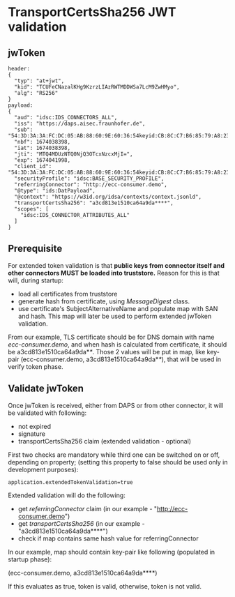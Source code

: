 # TransportCertsSha256 JWT validation


## jwToken

```
header:
{
  "typ": "at+jwt",
  "kid": "TCUFeCNazalKHg9KzrzLIAzRWTMDDWSa7LcM9ZwHMyo",
  "alg": "RS256"
}
payload:
{
  "aud": "idsc:IDS_CONNECTORS_ALL",
  "iss": "https://daps.aisec.fraunhofer.de",
  "sub": "54:3D:3A:3A:FC:DC:05:AB:88:60:9E:60:36:54keyid:CB:8C:C7:B6:85:79:A8:23:A6:CB:15:AB:17:50",
  "nbf": 1674038398,
  "iat": 1674038398,
  "jti": "MTQ4MDUzNTQ0NjQ3OTcxNzcxMjI=",
  "exp": 1674041998,
  "client_id": "54:3D:3A:3A:FC:DC:05:AB:88:60:9E:60:36:54keyid:CB:8C:C7:B6:85:79:A8:23:A6:CB:15:AB:17:50",
  "securityProfile": "idsc:BASE_SECURITY_PROFILE",
  "referringConnector": "http://ecc-consumer.demo",
  "@type": "ids:DatPayload",
  "@context": "https://w3id.org/idsa/contexts/context.jsonld",
  "transportCertsSha256": "a3cd813e1510ca64a9da****",
  "scopes": [
    "idsc:IDS_CONNECTOR_ATTRIBUTES_ALL"
  ]
}
```

## Prerequisite 
For extended token validation is that **public keys from connector itself and other connectors MUST be loaded into truststore.** Reason for this is that  will, during startup:
 - load all certificates from truststore
 - generate hash from certificate, using *MessageDigest* class.
 - use certificate's SubjectAlternativeName and populate map with SAN and hash. This map will later be used to perform extended jwToken validation.
 
From our example, TLS certificate should be for DNS domain with name *ecc-consumer.demo*, and when hash is calculated from certificate, it should be a3cd813e1510ca64a9da\**\**. Those 2 values will be put in map, like key-pair (ecc-consumer.demo, a3cd813e1510ca64a9da\**\**), that will be used in verify token phase.
 
## Validate jwToken

Once jwToken is received, either from DAPS or from other connector, it will be validated with following:

 - not expired
 - signature
 - transportCertsSha256 claim (extended validation - optional)
 
First two checks are mandatory while third one can be switched on or off, depending on property;
(setting this property to false should be used only in development purposes):
 
```
application.extendedTokenValidation=true
```

 
Extended validation will do the following:
 - get *referringConnector* claim (in our example - "http://ecc-consumer.demo")
 - get *transportCertsSha256* (in our example - "a3cd813e1510ca64a9da****")
 - check if map contains same hash value for referringConnector
 
 In our example, map should contain key-pair like following (populated in startup phase):
 
 (ecc-consumer.demo, a3cd813e1510ca64a9da****)
 
 If this evaluates as true, token is valid, otherwise, token is not valid.
 

